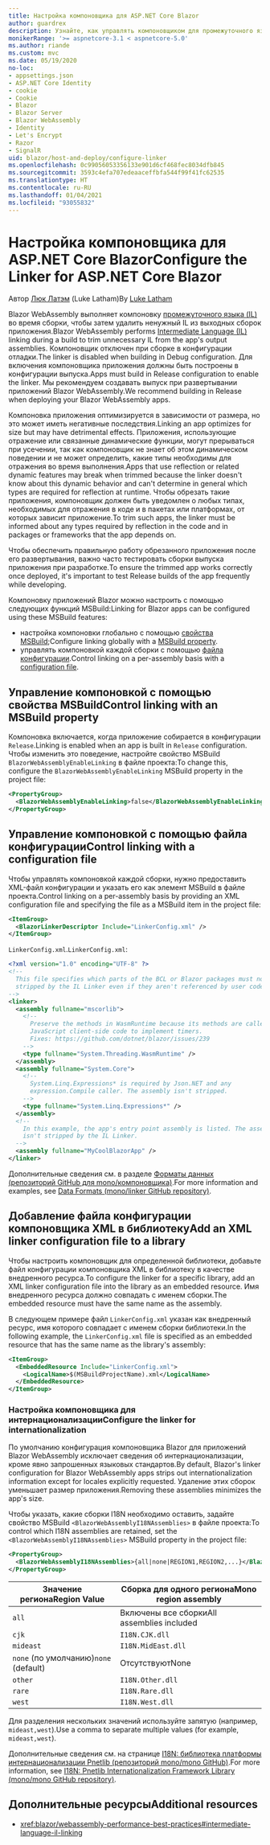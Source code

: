 ```yaml
---
title: Настройка компоновщика для ASP.NET Core Blazor
author: guardrex
description: Узнайте, как управлять компоновщиком для промежуточного языка (IL) при создании приложения Blazor.
monikerRange: '>= aspnetcore-3.1 < aspnetcore-5.0'
ms.author: riande
ms.custom: mvc
ms.date: 05/19/2020
no-loc:
- appsettings.json
- ASP.NET Core Identity
- cookie
- Cookie
- Blazor
- Blazor Server
- Blazor WebAssembly
- Identity
- Let's Encrypt
- Razor
- SignalR
uid: blazor/host-and-deploy/configure-linker
ms.openlocfilehash: 0c99056053356133e901d6cf468fec8034dfb845
ms.sourcegitcommit: 3593c4efa707edeaaceffbfa544f99f41fc62535
ms.translationtype: HT
ms.contentlocale: ru-RU
ms.lasthandoff: 01/04/2021
ms.locfileid: "93055832"
---
```

# <a name="configure-the-linker-for-aspnet-core-no-locblazor"></a><span data-ttu-id="77822-103">Настройка компоновщика для ASP.NET Core Blazor</span><span class="sxs-lookup"><span data-stu-id="77822-103">Configure the Linker for ASP.NET Core Blazor</span></span>

<span data-ttu-id="77822-104">Автор [Люк Латэм](https://github.com/guardrex) (Luke Latham)</span><span class="sxs-lookup"><span data-stu-id="77822-104">By [Luke Latham](https://github.com/guardrex)</span></span>

<span data-ttu-id="77822-105">Blazor WebAssembly выполняет компоновку [промежуточного языка (IL)](/dotnet/standard/managed-code#intermediate-language--execution) во время сборки, чтобы затем удалить ненужный IL из выходных сборок приложения.</span><span class="sxs-lookup"><span data-stu-id="77822-105">Blazor WebAssembly performs [Intermediate Language (IL)](/dotnet/standard/managed-code#intermediate-language--execution) linking during a build to trim unnecessary IL from the app's output assemblies.</span></span> <span data-ttu-id="77822-106">Компоновщик отключен при сборке в конфигурации отладки.</span><span class="sxs-lookup"><span data-stu-id="77822-106">The linker is disabled when building in Debug configuration.</span></span> <span data-ttu-id="77822-107">Для включения компоновщика приложения должны быть построены в конфигурации выпуска.</span><span class="sxs-lookup"><span data-stu-id="77822-107">Apps must build in Release configuration to enable the linker.</span></span> <span data-ttu-id="77822-108">Мы рекомендуем создавать выпуск при развертывании приложений Blazor WebAssembly.</span><span class="sxs-lookup"><span data-stu-id="77822-108">We recommend building in Release when deploying your Blazor WebAssembly apps.</span></span> 

<span data-ttu-id="77822-109">Компоновка приложения оптимизируется в зависимости от размера, но это может иметь негативные последствия.</span><span class="sxs-lookup"><span data-stu-id="77822-109">Linking an app optimizes for size but may have detrimental effects.</span></span> <span data-ttu-id="77822-110">Приложения, использующие отражение или связанные динамические функции, могут прерываться при усечении, так как компоновщик не знает об этом динамическом поведении и не может определить, какие типы необходимы для отражения во время выполнения.</span><span class="sxs-lookup"><span data-stu-id="77822-110">Apps that use reflection or related dynamic features may break when trimmed because the linker doesn't know about this dynamic behavior and can't determine in general which types are required for reflection at runtime.</span></span> <span data-ttu-id="77822-111">Чтобы обрезать такие приложения, компоновщик должен быть уведомлен о любых типах, необходимых для отражения в коде и в пакетах или платформах, от которых зависит приложение.</span><span class="sxs-lookup"><span data-stu-id="77822-111">To trim such apps, the linker must be informed about any types required by reflection in the code and in packages or frameworks that the app depends on.</span></span>

<span data-ttu-id="77822-112">Чтобы обеспечить правильную работу обрезанного приложения после его развертывания, важно часто тестировать сборки выпуска приложения при разработке.</span><span class="sxs-lookup"><span data-stu-id="77822-112">To ensure the trimmed app works correctly once deployed, it's important to test Release builds of the app frequently while developing.</span></span>

<span data-ttu-id="77822-113">Компоновку приложений Blazor можно настроить с помощью следующих функций MSBuild:</span><span class="sxs-lookup"><span data-stu-id="77822-113">Linking for Blazor apps can be configured using these MSBuild features:</span></span>

* <span data-ttu-id="77822-114">настройка компоновки глобально с помощью [свойства MSBuild](#control-linking-with-an-msbuild-property);</span><span class="sxs-lookup"><span data-stu-id="77822-114">Configure linking globally with a [MSBuild property](#control-linking-with-an-msbuild-property).</span></span>
* <span data-ttu-id="77822-115">управлять компоновкой каждой сборки с помощью [файла конфигурации](#control-linking-with-a-configuration-file).</span><span class="sxs-lookup"><span data-stu-id="77822-115">Control linking on a per-assembly basis with a [configuration file](#control-linking-with-a-configuration-file).</span></span>

## <a name="control-linking-with-an-msbuild-property"></a><span data-ttu-id="77822-116">Управление компоновкой с помощью свойства MSBuild</span><span class="sxs-lookup"><span data-stu-id="77822-116">Control linking with an MSBuild property</span></span>

<span data-ttu-id="77822-117">Компоновка включается, когда приложение собирается в конфигурации `Release`.</span><span class="sxs-lookup"><span data-stu-id="77822-117">Linking is enabled when an app is built in `Release` configuration.</span></span> <span data-ttu-id="77822-118">Чтобы изменить это поведение, настройте свойство MSBuild `BlazorWebAssemblyEnableLinking` в файле проекта:</span><span class="sxs-lookup"><span data-stu-id="77822-118">To change this, configure the `BlazorWebAssemblyEnableLinking` MSBuild property in the project file:</span></span>

```xml
<PropertyGroup>
  <BlazorWebAssemblyEnableLinking>false</BlazorWebAssemblyEnableLinking>
</PropertyGroup>
```

## <a name="control-linking-with-a-configuration-file"></a><span data-ttu-id="77822-119">Управление компоновкой с помощью файла конфигурации</span><span class="sxs-lookup"><span data-stu-id="77822-119">Control linking with a configuration file</span></span>

<span data-ttu-id="77822-120">Чтобы управлять компоновкой каждой сборки, нужно предоставить XML-файл конфигурации и указать его как элемент MSBuild в файле проекта.</span><span class="sxs-lookup"><span data-stu-id="77822-120">Control linking on a per-assembly basis by providing an XML configuration file and specifying the file as a MSBuild item in the project file:</span></span>

```xml
<ItemGroup>
  <BlazorLinkerDescriptor Include="LinkerConfig.xml" />
</ItemGroup>
```

<span data-ttu-id="77822-121">`LinkerConfig.xml`.</span><span class="sxs-lookup"><span data-stu-id="77822-121">`LinkerConfig.xml`:</span></span>

```xml
<?xml version="1.0" encoding="UTF-8" ?>
<!--
  This file specifies which parts of the BCL or Blazor packages must not be
  stripped by the IL Linker even if they aren't referenced by user code.
-->
<linker>
  <assembly fullname="mscorlib">
    <!--
      Preserve the methods in WasmRuntime because its methods are called by 
      JavaScript client-side code to implement timers.
      Fixes: https://github.com/dotnet/blazor/issues/239
    -->
    <type fullname="System.Threading.WasmRuntime" />
  </assembly>
  <assembly fullname="System.Core">
    <!--
      System.Linq.Expressions* is required by Json.NET and any 
      expression.Compile caller. The assembly isn't stripped.
    -->
    <type fullname="System.Linq.Expressions*" />
  </assembly>
  <!--
    In this example, the app's entry point assembly is listed. The assembly
    isn't stripped by the IL Linker.
  -->
  <assembly fullname="MyCoolBlazorApp" />
</linker>
```

<span data-ttu-id="77822-122">Дополнительные сведения см. в разделе [Форматы данных (репозиторий GitHub для mono/компоновщика)](https://github.com/mono/linker/blob/master/docs/data-formats.md).</span><span class="sxs-lookup"><span data-stu-id="77822-122">For more information and examples, see [Data Formats (mono/linker GitHub repository)](https://github.com/mono/linker/blob/master/docs/data-formats.md).</span></span>

## <a name="add-an-xml-linker-configuration-file-to-a-library"></a><span data-ttu-id="77822-123">Добавление файла конфигурации компоновщика XML в библиотеку</span><span class="sxs-lookup"><span data-stu-id="77822-123">Add an XML linker configuration file to a library</span></span>

<span data-ttu-id="77822-124">Чтобы настроить компоновщик для определенной библиотеки, добавьте файл конфигурации компоновщика XML в библиотеку в качестве внедренного ресурса.</span><span class="sxs-lookup"><span data-stu-id="77822-124">To configure the linker for a specific library, add an XML linker configuration file into the library as an embedded resource.</span></span> <span data-ttu-id="77822-125">Имя внедренного ресурса должно совпадать с именем сборки.</span><span class="sxs-lookup"><span data-stu-id="77822-125">The embedded resource must have the same name as the assembly.</span></span>

<span data-ttu-id="77822-126">В следующем примере файл `LinkerConfig.xml` указан как внедренный ресурс, имя которого совпадает с именем сборки библиотеки.</span><span class="sxs-lookup"><span data-stu-id="77822-126">In the following example, the `LinkerConfig.xml` file is specified as an embedded resource that has the same name as the library's assembly:</span></span>

```xml
<ItemGroup>
  <EmbeddedResource Include="LinkerConfig.xml">
    <LogicalName>$(MSBuildProjectName).xml</LogicalName>
  </EmbeddedResource>
</ItemGroup>
```

### <a name="configure-the-linker-for-internationalization"></a><span data-ttu-id="77822-127">Настройка компоновщика для интернационализации</span><span class="sxs-lookup"><span data-stu-id="77822-127">Configure the linker for internationalization</span></span>

<span data-ttu-id="77822-128">По умолчанию конфигурация компоновщика Blazor для приложений Blazor WebAssembly исключает сведения об интернационализации, кроме явно запрошенных языковых стандартов.</span><span class="sxs-lookup"><span data-stu-id="77822-128">By default, Blazor's linker configuration for Blazor WebAssembly apps strips out internationalization information except for locales explicitly requested.</span></span> <span data-ttu-id="77822-129">Удаление этих сборок уменьшает размер приложения.</span><span class="sxs-lookup"><span data-stu-id="77822-129">Removing these assemblies minimizes the app's size.</span></span>

<span data-ttu-id="77822-130">Чтобы указать, какие сборки I18N необходимо оставить, задайте свойство MSBuild `<BlazorWebAssemblyI18NAssemblies>` в файле проекта:</span><span class="sxs-lookup"><span data-stu-id="77822-130">To control which I18N assemblies are retained, set the `<BlazorWebAssemblyI18NAssemblies>` MSBuild property in the project file:</span></span>

```xml
<PropertyGroup>
  <BlazorWebAssemblyI18NAssemblies>{all|none|REGION1,REGION2,...}</BlazorWebAssemblyI18NAssemblies>
</PropertyGroup>
```

| <span data-ttu-id="77822-131">Значение региона</span><span class="sxs-lookup"><span data-stu-id="77822-131">Region Value</span></span>     | <span data-ttu-id="77822-132">Сборка для одного региона</span><span class="sxs-lookup"><span data-stu-id="77822-132">Mono region assembly</span></span>    |
| ---------------- | ----------------------- |
| `all`            | <span data-ttu-id="77822-133">Включены все сборки</span><span class="sxs-lookup"><span data-stu-id="77822-133">All assemblies included</span></span> |
| `cjk`            | `I18N.CJK.dll`          |
| `mideast`        | `I18N.MidEast.dll`      |
| <span data-ttu-id="77822-134">`none` (по умолчанию)</span><span class="sxs-lookup"><span data-stu-id="77822-134">`none` (default)</span></span> | <span data-ttu-id="77822-135">Отсутствуют</span><span class="sxs-lookup"><span data-stu-id="77822-135">None</span></span>                    |
| `other`          | `I18N.Other.dll`        |
| `rare`           | `I18N.Rare.dll`         |
| `west`           | `I18N.West.dll`         |

<span data-ttu-id="77822-136">Для разделения нескольких значений используйте запятую (например, `mideast,west`).</span><span class="sxs-lookup"><span data-stu-id="77822-136">Use a comma to separate multiple values (for example, `mideast,west`).</span></span>

<span data-ttu-id="77822-137">Дополнительные сведения см. на странице [I18N: библиотека платформы интернационализации Pnetlib (репозиторий mono/mono GitHub)](https://github.com/mono/mono/tree/master/mcs/class/I18N).</span><span class="sxs-lookup"><span data-stu-id="77822-137">For more information, see [I18N: Pnetlib Internationalization Framework Library (mono/mono GitHub repository)](https://github.com/mono/mono/tree/master/mcs/class/I18N).</span></span>

## <a name="additional-resources"></a><span data-ttu-id="77822-138">Дополнительные ресурсы</span><span class="sxs-lookup"><span data-stu-id="77822-138">Additional resources</span></span>

* <xref:blazor/webassembly-performance-best-practices#intermediate-language-il-linking>
